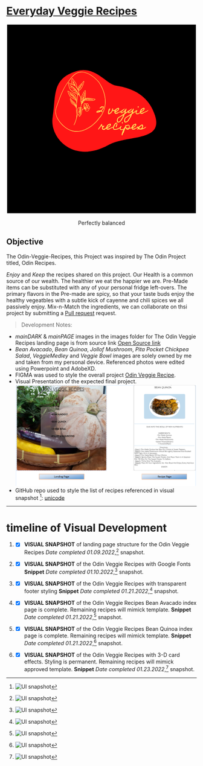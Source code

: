 # [Everyday Veggie Recipes](index.html)
<div align="center">
<img src="images/2vegrec-logo.png" >
<p>Perfectly balanced</p>
</div>

## Objective

The Odin-Veggie-Recipes, this Project was inspired by The Odin Project titled, Odin Recipes. 

*Enjoy* and *Keep* the recipes shared on this project.
Our Health is a common source of our wealth. The healthier we eat the happier we are.
Pre-Made items can be substituted with any of your personal fridge left-overs. The primary flavors in the Pre-made are spicy, so that your taste buds enjoy the healthy vegeatbles with a subtle kick of cayenne and chili spices we all passively enjoy.
Mix-n-Match the ingredients, we can collaborate on thsi project by submitting a [Pull request](https://github.com/TWOdunlami/Odin-Veggie-Recipes/pulls) request.

>Development Notes:
- _mainDARK_ & _mainPAGE_ images in the images folder for The Odin Veggie Recipes landing page  is from source link [Open Source link](https://cdn.pixabay.com/photo/2017/11/27/14/24/pumpkin-2981429_960_720.jpg)
- _Bean Avacado_, _Bean Quinoa_, _Jollof Mushroom_, _Pita Pocket Chickpea Salad_, _VeggieMedley_ and _Veggie Bowl_ images are solely owned by me and taken from my personal device. Referenced photos were edited using Powerpoint and AdobeXD.
- FIGMA was used to style the overall project [Odin Veggie Recipe](https://www.figma.com/proto/OVvHkdQlcwJ9VGRg3FWubX/Odin-Veggie-Recipe?node-id=25%3A13&scaling=min-zoom&page-id=0%3A1&starting-point-node-id=25%3A13).
- Visual Presentation of the expected final project.
[![Odin Veggie Recipes](images/veggieTemplate.png "Odin Veggie Recipes")](https://www.figma.com/proto/OVvHkdQlcwJ9VGRg3FWubX/Odin-Veggie-Recipe?node-id=25%3A13&scaling=min-zoom&page-id=0%3A1&starting-point-node-id=25%3A13)
- GitHub repo used to style the list of recipes referenced in visual snapshot [^2]: [unicode](https://gist.github.com/ngs/2782436)
---

# timeline of Visual Development

1. - [x] **VISUAL SNAPSHOT** of landing page structure for the Odin Veggie Recipes *Date completed 01.09.2022*,[^1] snapshot.
[^1]: ![UI snapshot](https://github.com/TWOdunlami/Odin-Veggie-Recipes/blob/main/images/snapshot01092022.png)
2. - [x] **VISUAL SNAPSHOT** of the Odin Veggie Recipes with Google Fonts **Snippet** *Date completed 01.10.2022*,[^2] snapshot.
[^2]: ![UI snapshot](https://github.com/TWOdunlami/Odin-Veggie-Recipes/blob/main/images/snapshot01102022.png)
3. - [x] **VISUAL SNAPSHOT** of the Odin Veggie Recipes with transparent footer styling **Snippet** *Date completed 01.21.2022*,[^3] snapshot.
[^3]: ![UI snapshot](https://github.com/TWOdunlami/Odin-Veggie-Recipes/blob/main/images/snapshot01212022.png)
4. - [x] **VISUAL SNAPSHOT** of the Odin Veggie Recipes Bean Avacado index page is complete. Remaining recipes will mimick template. **Snippet** *Date completed 01.21.2022*,[^4] snapshot.
[^4]: ![UI snapshot](https://github.com/TWOdunlami/Odin-Veggie-Recipes/blob/main/images/snapshot01212022-2.png)
5. - [x] **VISUAL SNAPSHOT** of the Odin Veggie Recipes Bean Quinoa index page is complete. Remaining recipes will mimick template. **Snippet** *Date completed 01.21.2022*,[^5] snapshot.
[^5]: ![UI snapshot](https://github.com/TWOdunlami/Odin-Veggie-Recipes/blob/main/images/snapshot01212022-3.png)
6. - [x] **VISUAL SNAPSHOT** of the Odin Veggie Recipes with 3-D card effects. Styling is permanent. Remaining recipes will mimick approved template. **Snippet** *Date completed 01.23.2022*,[^6] snapshot.
[^6]: ![UI snapshot](https://github.com/TWOdunlami/Odin-Veggie-Recipes/blob/main/images/snapshot01232022.png)
